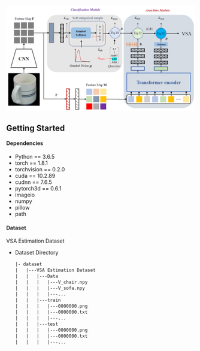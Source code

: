![avatar](framework.jpg)

## Getting Started

#### Dependencies

- Python == 3.6.5
- torch == 1.8.1
- torchvision == 0.2.0
- cuda == 10.2.89
- cudnn == 7.6.5
- pytorch3d == 0.6.1
- imageio
- numpy
- pillow 
- path

#### Dataset

VSA Estimation Dataset

- Dataset Directory

  ```
  |- dataset
  |   |---VSA Estimation Dataset
  |   |   |---Data
  |   |   |   |---V_chair.npy
  |   |   |   |---V_sofa.npy
  |   |   |   |---...
  |   |   |---train
  |   |   |   |---0000000.png
  |   |   |   |---0000000.txt
  |   |   |   |---...
  |   |   |---test
  |   |   |   |---0000000.png
  |   |   |   |---0000000.txt
  |   |   |   |---...
  ```
